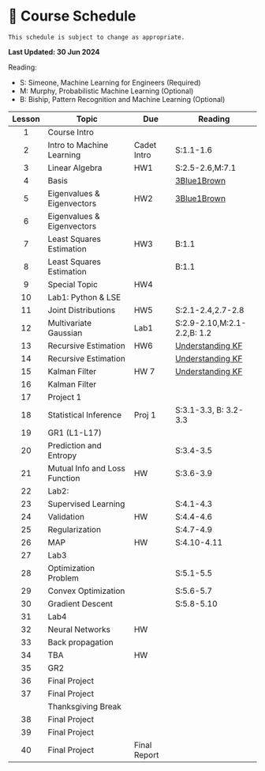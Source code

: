 # 📆 Course Schedule

```{note}
This schedule is subject to change as appropriate.
```
**Last Updated: 30 Jun 2024**

Reading: 
- S: Simeone, Machine Learning for Engineers (Required)
- M: Murphy, Probabilistic Machine Learning (Optional)
- B: Biship, Pattern Recognition and Machine Learning (Optional)

|Lesson|  Topic                        | Due         | Reading
|:----:|-------------------------------|-------------|-----------------
|1     | Course Intro                  |             |           
|2     | Intro to Machine Learning     | Cadet Intro | S:1.1-1.6 
|3     | Linear Algebra                | HW1         | S:2.5-2.6,M:7.1  
|4     | Basis                         |             | [3Blue1Brown](https://www.youtube.com/watch?v=P2LTAUO1TdA)
|5     | Eigenvalues & Eigenvectors    | HW2         | [3Blue1Brown](https://www.youtube.com/watch?v=PFDu9oVAE-g)
|6     | Eigenvalues & Eigenvectors    |             |           
|7     | Least Squares Estimation      | HW3         | B:1.1          
|8     | Least Squares Estimation      |             | B:1.1          
|9     | Special Topic                 | HW4         |           
|10    | Lab1: Python & LSE            |             |      
|11    | Joint Distributions           | HW5         | S:2.1-2.4,2.7-2.8       
|12    | Multivariate Gaussian         | Lab1        | S:2.9-2.10,M:2.1-2.2,B: 1.2
|13    | Recursive Estimation          | HW6         | [Understanding KF](https://www.youtube.com/playlist?list=PLn8PRpmsu08pzi6EMiYnR-076Mh-q3tWr)
|14    | Recursive Estimation          |             | [Understanding KF](https://www.youtube.com/playlist?list=PLn8PRpmsu08pzi6EMiYnR-076Mh-q3tWr)
|15    | Kalman Filter                 | HW 7        | [Understanding KF](https://www.youtube.com/playlist?list=PLn8PRpmsu08pzi6EMiYnR-076Mh-q3tWr)
|16    | Kalman Filter                 |             |
|17    | Project 1                     |             |     
|18    | Statistical Inference         | Proj 1      | S:3.1-3.3, B: 3.2-3.3    
|19    | GR1 (L1-L17)                  |             |    
|20    | Prediction and Entropy        |             | S:3.4-3.5   
|21    | Mutual Info and Loss Function | HW          | S:3.6-3.9  
|22    | Lab2:                         |             |    
|23    | Supervised Learning           |             | S:4.1-4.3    
|24    | Validation                    | HW          | S:4.4-4.6   
|25    | Regularization                |             | S:4.7-4.9   
|26    | MAP                           | HW          | S:4.10-4.11   
|27    | Lab3                          |             | 
|28    | Optimization Problem          |             | S:5.1-5.5 
|29    | Convex Optimization           |             | S:5.6-5.7   
|30    | Gradient Descent              |             | S:5.8-5.10   
|31    | Lab4                          |             |    
|32    | Neural Networks               | HW          |
|33    | Back propagation              |             |  
|34    | TBA                           | HW          |    
|35    | GR2                           |             |
|36    | Final Project                 |             |
|37    | Final Project                 |             |
|      | Thanksgiving Break            |             |
|38    | Final Project                 |             |
|39    | Final Project                 |             |
|40    | Final Project                 | Final Report|
